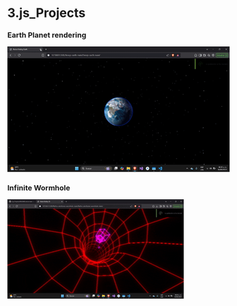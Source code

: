 # 3.js_Projects
### Earth Planet rendering
![Demo](demo/earth_planet.gif)
### Infinite Wormhole
![Demo](demo/wormhole.gif)
